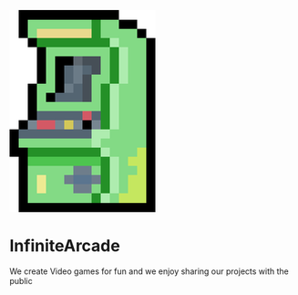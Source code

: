 ![Alt text](https://raw.githubusercontent.com/InfiniteArcade/.github/main/logo.png)

# InfiniteArcade


We create Video games for fun and we enjoy sharing our projects with the public
